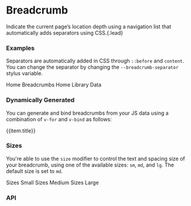 # Breadcrumb
Indicate the current page’s location depth using a navigation list that automatically adds separators using CSS.{.lead}

### Examples
Separators are automatically added in CSS through `::before` and `content`. You can change the separator by changing the `--breadcrumb-separator` stylus variable.

<i-code-preview title="Breadcrumbs Example" link="https://github.com/inkline/inkline/tree/master/src/components/Breadcrumb">

<i-breadcrumb>
    <i-breadcrumb-item>Home</i-breadcrumb-item>
    <i-breadcrumb-item active>Breadcrumbs</i-breadcrumb-item>
</i-breadcrumb>

<i-breadcrumb>
    <i-breadcrumb-item href="/">Home</i-breadcrumb-item>
    <i-breadcrumb-item href="/">Library</i-breadcrumb-item>
    <i-breadcrumb-item active>Data</i-breadcrumb-item>
</i-breadcrumb>

<template v-slot:html>

~~~html
<i-breadcrumb>
    <i-breadcrumb-item>Home</i-breadcrumb-item>
    <i-breadcrumb-item active>Breadcrumbs</i-breadcrumb-item>
</i-breadcrumb>
~~~
~~~html
<i-breadcrumb>
    <i-breadcrumb-item href="/">Home</i-breadcrumb-item>
    <i-breadcrumb-item :to="{ name: 'docs' }">Library</i-breadcrumb-item>
    <i-breadcrumb-item active>Data</i-breadcrumb-item>
</i-breadcrumb>
~~~

</template>
</i-code-preview>

### Dynamically Generated
You can generate and bind breadcrumbs from your JS data using a combination of `v-for` and `v-bind` as follows:

<i-code-preview title="Dynamically Generated Breadcrumbs" link="https://github.com/inkline/inkline/tree/master/src/components/Breadcrumb">

<i-breadcrumb>
    <i-breadcrumb-item v-bind="item" v-for="item in items" :key="item.title">{{item.title}}</i-breadcrumb-item>
</i-breadcrumb>

<template v-slot:html>
<div v-pre>

~~~html
<i-breadcrumb>
    <i-breadcrumb-item v-bind="item" v-for="item in items" :key="item.title">{{item.title}}</i-breadcrumb-item>
</i-breadcrumb>
~~~

</div>
</template>
<template v-slot:js>

~~~js
export default {
    data () {
        return {
            items: [
                { title: 'Home', href: '/' },
                { title: 'Components', to: 'docs.components' },
                { title: 'Breadcrumbs', active: true }
            ]
        };
    }
};
~~~

</template>
</i-code-preview>


### Sizes
You're able to use the `size` modifier to control the text and spacing size of your breadcrumb, using one of the available sizes: `sm`, `md`, and `lg`. The default size is set to `md`.

<i-code-preview title="Breadcrumbs Sizes" link="https://github.com/inkline/inkline/tree/master/src/components/Breadcrumb">

<i-breadcrumb size="sm">
    <i-breadcrumb-item href="/">Sizes</i-breadcrumb-item>
    <i-breadcrumb-item active>Small</i-breadcrumb-item>
</i-breadcrumb>
<i-breadcrumb size="md">
    <i-breadcrumb-item href="/">Sizes</i-breadcrumb-item>
    <i-breadcrumb-item active>Medium</i-breadcrumb-item>
</i-breadcrumb>
<i-breadcrumb size="lg">
    <i-breadcrumb-item href="/">Sizes</i-breadcrumb-item>
    <i-breadcrumb-item active>Large</i-breadcrumb-item>
</i-breadcrumb>

<template v-slot:html>

~~~html
<i-breadcrumb size="sm">
    <i-breadcrumb-item href="/">Sizes</i-breadcrumb-item>
    <i-breadcrumb-item active>Small</i-breadcrumb-item>
</i-breadcrumb>
~~~
~~~html
<i-breadcrumb size="md">
    <i-breadcrumb-item href="/">Sizes</i-breadcrumb-item>
    <i-breadcrumb-item active>Medium</i-breadcrumb-item>
</i-breadcrumb>
~~~
~~~html
<i-breadcrumb size="lg">
    <i-breadcrumb-item href="/">Sizes</i-breadcrumb-item>
    <i-breadcrumb-item active>Large</i-breadcrumb-item>
</i-breadcrumb>
~~~

</template>
</i-code-preview>


### API

<i-api-preview title="Breadcrumb API" expanded markup="i-breadcrumb" link="https://github.com/inkline/inkline/tree/master/src/components/Breadcrumb">
    <template v-slot:props>
        <table class="table -bordered">
            <thead>
                <tr>
                    <th>Property</th>
                    <th>Description</th>
                    <th>Type</th>
                    <th>Accepted</th>
                    <th>Default</th>
                </tr>
            </thead>
            <tbody>
                <tr>
                    <td>size</td>
                    <td>Sets the size of the breadcrumb component.</td>
                    <td><code>String</code></td>
                    <td><code>sm</code>, <code>md</code>, <code>lg</code></td>
                    <td><code>md</code></td>
                </tr>
            </tbody>
        </table>
    </template>
    <template v-slot:slots>
        <table class="table -bordered _margin-bottom-0">
            <thead>
                <tr>
                    <th>Name</th>
                    <th>Description</th>
                </tr>
            </thead>
            <tbody>
                <tr>
                    <td>default</td>
                    <td>Slot for breadcrumb default content.</td>
                </tr>
            </tbody>
        </table>
    </template>
</i-api-preview>

<i-api-preview title="Breadcrumb Item API" expanded markup="i-breadcrumb-item" link="https://github.com/inkline/inkline/tree/master/src/components/BreadcrumbItem">
    <template v-slot:props>
        <table class="table -bordered">
            <thead>
                <tr>
                    <th>Property</th>
                    <th>Description</th>
                    <th>Type</th>
                    <th>Accepted</th>
                    <th>Default</th>
                </tr>
            </thead>
            <tbody>
                <tr>
                    <td>active</td>
                    <td>Sets the breadcrumb item component as active.</td>
                    <td><code>Boolean</code></td>
                    <td><code>true</code>, <code>false</code></td>
                    <td><code>false</code></td>
                </tr>
                <tr>
                    <td>size</td>
                    <td>Sets the size of the breadcrumb item component.</td>
                    <td><code>String</code></td>
                    <td><code>sm</code>, <code>md</code>, <code>lg</code></td>
                    <td><code>md</code></td>
                </tr>
                <tr>
                    <td>href</td>
                    <td>Treats the breadcrumb item component as an anchor.</td>
                    <td><code>String</code></td>
                    <td></td>
                    <td></td>
                </tr>
                <tr>
                    <td>to</td>
                    <td>Treats the breadcrumb item component as a <code>router-link</code>.</td>
                    <td>Object</td>
                    <td></td>
                    <td></td>
                </tr>
            </tbody>
        </table>
    </template>
    <template v-slot:slots>
        <table class="table -bordered _margin-bottom-0">
            <thead>
                <tr>
                    <th>Name</th>
                    <th>Description</th>
                </tr>
            </thead>
            <tbody>
                <tr>
                    <td>default</td>
                    <td>Slot for breadcrumb item default content.</td>
                </tr>
            </tbody>
        </table>
    </template>
</i-api-preview>
